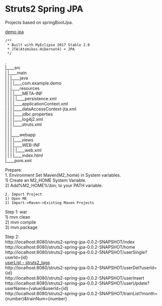 Struts2 Spring JPA
===============

Projects based on springBootJpa.
    
[demo jpa](https://github.com/xiaobin80/demo-jpa-spring-boot2-mysql)


	/**
	 * Built with MyEclipse 2017 Stable 2.0
	 * JTA(Atomikos-Hibernat4) + JPA
	 */
	 
.        
|____src        
| |____main        
| | |____java        
| | | |____com.example.demo    
| | |____resources    
| | | |____META-INF    
| | | | |____persistence.xml    
| | | |____applicationContext.xml    
| | | |____dataAccessContext-jta.xml    
| | | |____jdbc.properties    
| | | |____log4j2.xml    
| | | |____struts.xml     
| | |        
| | |____webapp        
| | | |____views       
| | | |____WEB-INF        
| | | | |____web.xml        
| | | |____index.html        
|____pom.xml        
        

Prepare:    
    1. Environment
    Set Maven(M2_home) in System variables.    
    1) Create an M2_HOME System Variable.    
    2) Add%M2_HOME%\bin; to your PATH variable.    
    
    2. Import Project    
    1) Open ME    
    2) Import->Maven->Existing Maven Projects    

Step 1: war       
    1) mvn clean    
    2) mvn compile    
    3) mvn package    
    

Step 2:    
     http://localhost:8080/struts2-spring-jpa-0.0.2-SNAPSHOT/index    
     http://localhost:8080/struts2-spring-jpa-0.0.2-SNAPSHOT/home    
     http://localhost:8080/struts2-spring-jpa-0.0.2-SNAPSHOT/userSingle?userId={id}    
     [userList - struts2_tags](http://localhost:8080/struts2-spring-jpa/userList)    
     http://localhost:8080/struts2-spring-jpa-0.0.2-SNAPSHOT/userDel?userId={id}    
     http://localhost:8080/struts2-spring-jpa-0.0.2-SNAPSHOT/userInsert    
     http://localhost:8080/struts2-spring-jpa-0.0.2-SNAPSHOT/userUpdate?userName={value}&userId={id}    
     http://localhost:8080/struts2-spring-jpa-0.0.2-SNAPSHOT/trainList?month={number}&trainNum={number}    
             
